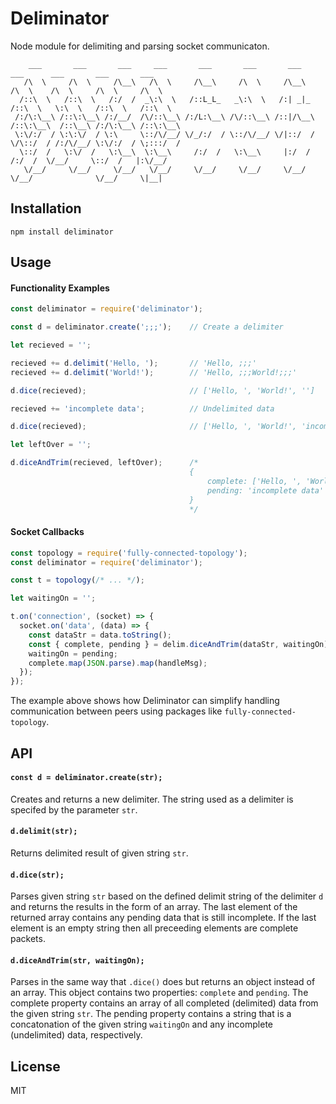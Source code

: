 # Deliminator
Node module for delimiting and parsing socket communicaton. 

```
    ___       ___       ___     ___       ___       ___       ___       ___      ___       ___       ___   
   /\  \     /\  \     /\__\   /\  \     /\__\     /\  \     /\__\     /\  \    /\  \     /\  \     /\  \  
  /::\  \   /::\  \   /:/  /  _\:\  \   /::L_L_   _\:\  \   /:| _|_   /::\  \   \:\  \   /::\  \   /::\  \ 
 /:/\:\__\ /::\:\__\ /:/__/  /\/::\__\ /:/L:\__\ /\/::\__\ /::|/\__\ /::\:\__\  /::\__\ /:/\:\__\ /::\:\__\
 \:\/:/  / \:\:\/  / \:\     \::/\/__/ \/_/:/  / \::/\/__/ \/|::/  / \/\::/  / /:/\/__/ \:\/:/  / \;:::/  /
  \::/  /   \:\/  /   \:\__\  \:\__\     /:/  /   \:\__\     |:/  /    /:/  /  \/__/     \::/  /   |:\/__/ 
   \/__/     \/__/     \/__/   \/__/     \/__/     \/__/     \/__/     \/__/              \/__/     \|__|  
```

## Installation

```
npm install deliminator
```

## Usage
#### Functionality Examples
``` js
const deliminator = require('deliminator');

const d = deliminator.create(';;;');    // Create a delimiter

let recieved = '';

recieved += d.delimit('Hello, ');       // 'Hello, ;;;'
recieved += d.delimit('World!');        // 'Hello, ;;;World!;;;'

d.dice(recieved);                       // ['Hello, ', 'World!', '']

recieved += 'incomplete data';          // Undelimited data

d.dice(recieved);                       // ['Hello, ', 'World!', 'incomplete data']

let leftOver = '';

d.diceAndTrim(recieved, leftOver);      /* 
                                        {
                                            complete: ['Hello, ', 'World!'], 
                                            pending: 'incomplete data'
                                        } 
                                        */
```

#### Socket Callbacks
```js
const topology = require('fully-connected-topology');
const deliminator = require('deliminator');

const t = topology(/* ... */);

let waitingOn = '';

t.on('connection', (socket) => {
  socket.on('data', (data) => {
    const dataStr = data.toString();
    const { complete, pending } = delim.diceAndTrim(dataStr, waitingOn);
    waitingOn = pending;
    complete.map(JSON.parse).map(handleMsg);
  });
});
```

The example above shows how Deliminator can simplify handling communication between peers using packages like `fully-connected-topology`.

## API
#### `const d = deliminator.create(str);`

Creates and returns a new delimiter. The string used as a delimiter is specifed by the parameter `str`.

#### `d.delimit(str);`

Returns delimited result of given string `str`.

#### `d.dice(str);`

Parses given string `str` based on the defined delimit string of the delimiter `d` and returns the results in the form of an array.  The last element of the returned array contains any pending data that is still incomplete.  If the last element is an empty string then all preceeding elements are complete packets.

#### `d.diceAndTrim(str, waitingOn);`

Parses in the same way that `.dice()` does but returns an object instead of an array.  This object contains two properties: `complete` and `pending`.  The complete property contains an array of all completed (delimited) data from the given string `str`.  The pending property contains a string that is a concatonation of the given string `waitingOn` and any incomplete (undelimited) data, respectively.

## License
MIT